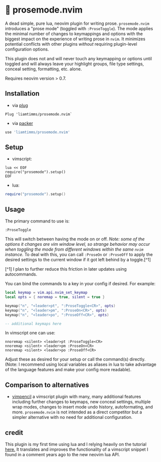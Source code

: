 # 📝 prosemode.nvim

A dead simple, pure lua, neovim plugin for writing prose. `prosemode.nvim` introduces a "prose mode" (toggled with `:ProseToggle`). The mode applies the minimal number of changes to keymappings and options with the biggest impact on the experience of writing prose in `nvim`. It minimizes potential conflicts with other plugins _without_ requiring plugin-level configuration options.

This plugin does not and will never touch any keymapping or options until toggled and will always leave your highlight groups, file type settings, conceal setting, formatting, etc. alone.

Requires neovim version > 0.7.

## Installation

- via [plug](https://github.com/junegunn/vim-plug)

```vim
Plug 'liamtimms/prosemode.nvim`
```

- via [packer](https://github.com/wbthomason/packer.nvim)

```lua
use 'liamtimms/prosemode.nvim'
```

## Setup

- vimscript:

```vim
lua << EOF
require("prosemode").setup()
EOF
```

- lua:

```lua
require("prosemode").setup()
```

## Usage

The primary command to use is:

```vim
:ProseToggle
```

This will switch between having the mode on or off. _Note: some of the options it changes are vim window level, so strange behavior may occur when toggling the mode from different windows within the same `nvim` instance._ To deal with this, you can call `:ProseOn` or `:ProseOff` to apply the desired settings to the current window if it got left behind by a toggle.[^1]

[^1] I plan to further reduce this friction in later updates using autocommands.

You can bind the commands to a key in your config if desired. For example:

```lua
local keymap = vim.api.nvim_set_keymap
local opts = { noremap = true, silent = true }

keymap("n", "<leader>pt", ":ProseToggle<CR>", opts)
keymap("n", "<leader>pm", ":ProseOn<CR>", opts)
keymap("n", "<leader>po", ":ProseOff<CR>", opts)

-- additional keymaps here
```

In vimscript one can use:

```vim
nnoremap <silent> <leader>pt :ProseToggle<CR>
nnoremap <silent> <leader>pm :ProseOn<CR>
nnoremap <silent> <leader>po :ProseOff<CR>
```

Adjust these as desired for your setup or call the command(s) directly. (Note: I recommend using local variables as aliases in lua to take advantage of the language features and make your config more readable).

## Comparison to alternatives

- [vimpencil](https://github.com/preservim/vim-pencil) a vimscript plugin with many, many additional features including further changes to keymaps, new conceal settings, multiple wrap modes, changes to insert mode undo history, autoformating, and more. `prosemode.nvim` is not intended as a direct competitor but a simpler alternative with no need for additional configuration.

## credit

This plugin is my first time using lua and I relying heavily on the tutorial [here.](https://youtu.be/n4Lp4cV8YR0) It translates and improves the functionality of a vimscript snippet I found in a comment years ago to the new neovim lua API.
